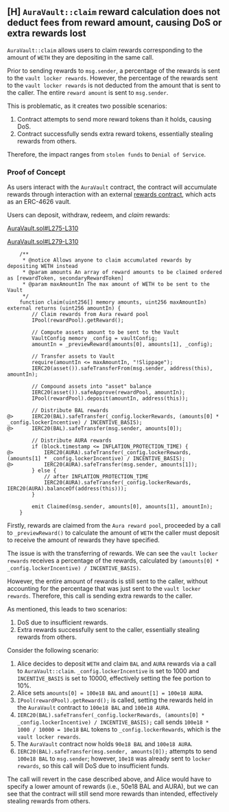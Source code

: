 ## [H] `AuraVault::claim` reward calculation does not deduct fees from reward amount, causing DoS or extra rewards lost

`AuraVault::claim` allows users to claim rewards corresponding to the amount of `WETH` they are depositing in the same call.

Prior to sending rewards to `msg.sender`, a percentage of the rewards is sent to the `vault locker rewards`. However, the percentage of the rewards sent to the `vault locker rewards` is not deducted from the amount that is sent to the caller. The entire `reward amount` is sent to `msg.sender`.

This is problematic, as it creates two possible scenarios:

1. Contract attempts to send more reward tokens than it holds, causing DoS.
2. Contract successfully sends extra reward tokens, essentially stealing rewards from others.

Therefore, the impact ranges from `stolen funds` to `Denial of Service`.

### Proof of Concept

As users interact with the `AuraVault` contract, the contract will accumulate rewards through interaction with an external [rewards contract](https://etherscan.io/address/0x2a14db8d09db0542f6a371c0cb308a768227d67d#code), which acts as an ERC-4626 vault.

Users can deposit, withdraw, redeem, and *claim* rewards:

[AuraVault.sol#L275-L310](repos/2024-07-loopfi/src/vendor/AuraVault.sol#L275-L310)

[AuraVault.sol#L279-L310](repos/2024-07-loopfi/src/vendor/AuraVault.sol#L279-L310)
```solidity
    /**
     * @notice Allows anyone to claim accumulated rewards by depositing WETH instead
     * @param amounts An array of reward amounts to be claimed ordered as [rewardToken, secondaryRewardToken]
     * @param maxAmountIn The max amount of WETH to be sent to the Vault
     */
    function claim(uint256[] memory amounts, uint256 maxAmountIn) external returns (uint256 amountIn) {
        // Claim rewards from Aura reward pool
        IPool(rewardPool).getReward();

        // Compute assets amount to be sent to the Vault
        VaultConfig memory _config = vaultConfig;
        amountIn = _previewReward(amounts[0], amounts[1], _config);

        // Transfer assets to Vault
        require(amountIn <= maxAmountIn, "!Slippage");
        IERC20(asset()).safeTransferFrom(msg.sender, address(this), amountIn);

        // Compound assets into "asset" balance
        IERC20(asset()).safeApprove(rewardPool, amountIn);
        IPool(rewardPool).deposit(amountIn, address(this));

        // Distribute BAL rewards
@>      IERC20(BAL).safeTransfer(_config.lockerRewards, (amounts[0] * _config.lockerIncentive) / INCENTIVE_BASIS);
@>      IERC20(BAL).safeTransfer(msg.sender, amounts[0]);

        // Distribute AURA rewards
        if (block.timestamp <= INFLATION_PROTECTION_TIME) {
@>          IERC20(AURA).safeTransfer(_config.lockerRewards, (amounts[1] * _config.lockerIncentive) / INCENTIVE_BASIS);
@>          IERC20(AURA).safeTransfer(msg.sender, amounts[1]);
        } else {
            // after INFLATION_PROTECTION_TIME
            IERC20(AURA).safeTransfer(_config.lockerRewards, IERC20(AURA).balanceOf(address(this)));
        }

        emit Claimed(msg.sender, amounts[0], amounts[1], amountIn);
    }
```

Firstly, rewards are claimed from the `Aura reward pool`, proceeded by a call to `_previewReward()` to calculate the amount of `WETH` the caller must deposit to receive the amount of rewards they have specified.

The issue is with the transferring of rewards. We can see the `vault locker rewards` receives a percentage of the rewards, calculated by `(amounts[0] * _config.lockerIncentive) / INCENTIVE_BASIS)`.

However, the entire amount of rewards is still sent to the caller, without accounting for the percentage that was just sent to the `vault locker rewards`. Therefore, this call is sending extra rewards to the caller.

As mentioned, this leads to two scenarios:

1. DoS due to insufficient rewards.
2. Extra rewards successfully sent to the caller, essentially stealing rewards from others.

Consider the following scenario:

1. Alice decides to deposit `WETH` and claim `BAL` and `AURA` rewards via a call to `AuraVault::claim`. `_config.lockerIncentive` is set to 1000 and `INCENTIVE_BASIS` is set to 10000, effectively setting the fee portion to 10%.
2. Alice sets `amounts[0] = 100e18 BAL` and `amount[1] = 100e18 AURA`.
3. `IPool(rewardPool).getReward();` is called, setting the rewards held in the `AuraVault` contract to `100e18 BAL` and `100e18 AURA`.
4. `IERC20(BAL).safeTransfer(_config.lockerRewards, (amounts[0] * _config.lockerIncentive) / INCENTIVE_BASIS);` call sends `100e18 * 1000 / 10000 = 10e18` `BAL` tokens to `_config.lockerRewards`, which is the `vault locker rewards`.
5. The `AuraVault` contract now holds `90e18 BAL` and `100e18 AURA`.
6. `IERC20(BAL).safeTransfer(msg.sender, amounts[0]);` attempts to send `100e18 BAL` to `msg.sender`; however, `10e18` was already sent to `locker rewards`, so this call will DoS due to insufficient funds.

The call will revert in the case described above, and Alice would have to specify a lower amount of rewards (i.e., 50e18 BAL and AURA), but we can see that the contract will still send more rewards than intended, effectively stealing rewards from others.




